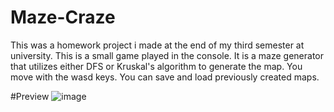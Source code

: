 # Maze-Craze
This was a homework project i made at the end of my third semester at university.
This is a small game played in the console. It is a maze generator that utilizes either DFS or Kruskal's algorithm to generate the map. You move with the wasd keys.
You can save and load previously created maps.

#Preview
![image](https://github.com/user-attachments/assets/932fb037-cdb3-4cee-9104-6373f33a597b)

